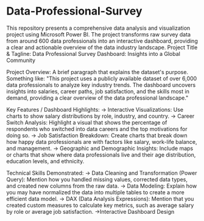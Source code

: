 # Data-Professional-Survey
This repository presents a comprehensive data analysis and visualization project using Microsoft Power BI. The project transforms raw survey data from around 600 data professionals into an interactive dashboard, providing a clear and actionable overview of the data industry landscape.
Project Title & Tagline: Data Professional Survey Dashboard: Insights into a Global Community

Project Overview: A brief paragraph that explains the dataset's purpose. Something like: "This project uses a publicly available dataset of over 6,000 data professionals to analyze key industry trends. The dashboard uncovers insights into salaries, career paths, job satisfaction, and the skills most in demand, providing a clear overview of the data professional landscape."

Key Features / Dashboard Highlights:
-> Interactive Visualizations: Use charts to show salary distributions by role, industry, and country.
-> Career Switch Analysis: Highlight a visual that shows the percentage of respondents who switched into data careers and the top motivations for doing so.
-> Job Satisfaction Breakdown: Create charts that break down how happy data professionals are with factors like salary, work-life balance, and management.
-> Geographic and Demographic Insights: Include maps or charts that show where data professionals live and their age distribution, education levels, and ethnicity.

Technical Skills Demonstrated:
-> Data Cleaning and Transformation (Power Query): Mention how you handled missing values, corrected data types, and created new columns from the raw data.
-> Data Modeling: Explain how you may have normalized the data into multiple tables to create a more efficient data model.
-> DAX (Data Analysis Expressions): Mention that you created custom measures to calculate key metrics, such as average salary by role or average job satisfaction.
->Interactive Dashboard Design
